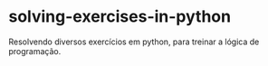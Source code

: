 # solving-exercises-in-python
Resolvendo diversos exercícios em python, para treinar a lógica de programação.
